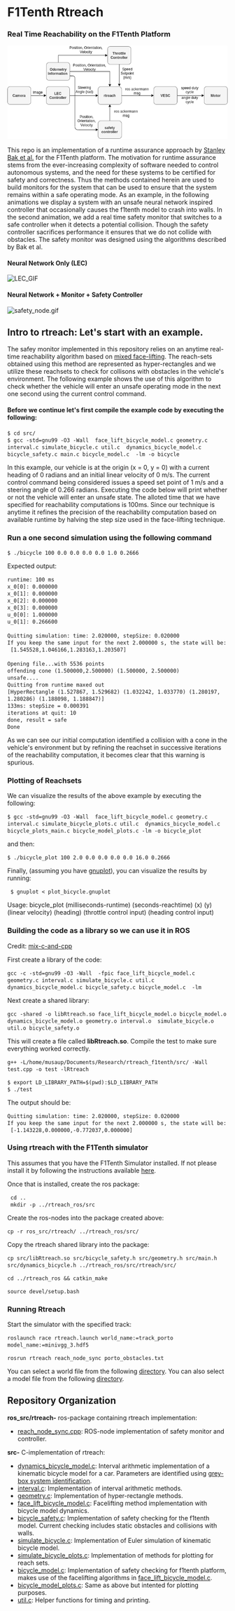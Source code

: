 # F1Tenth Rtreach


### Real Time Reachability on the F1Tenth Platform 

![Block Diagram](images/rtreach.png)

This repo is an implementation of a runtime assurance approach by [Stanley Bak et al.](https://ieeexplore.ieee.org/document/7010482) for the F1Tenth platform. The motivation for runtime assurance stems from the ever-increasing complexity of software needed to control autonomous systems, and the need for these systems to be certified for safety and correctness. Thus the methods contained herein are used to build monitors for the system that can be used to ensure that the system remains within a safe operating mode. As an example, in the following animations we display a system with an unsafe neural network inspired controller that occasionally causes the f1tenth model to crash into walls. In the second animation, we add a real time safety monitor that switches to a safe controller when it detects a potential collision. Though the safety controller sacrifices performance it ensures that we do not collide with obstacles. The safety monitor was designed using the algorithms described by Bak et al. 


#### Neural Network Only (LEC)
![LEC_GIF](images/lec_only.gif)

#### Neural Network + Monitor + Safety Controller
![safety_node.gif](images/safety_node.gif)


## Intro to rtreach: Let's start with an example. 

The safey monitor implemented in this repository relies on an anytime real-time reachability algorithm based on [mixed face-lifting](http://www.taylortjohnson.com/research/bak2014rtss.pdf). The reach-sets obtained using this method are represented as hyper-rectangles and we utilize these reachsets to check for collisons with obstacles in the vehicle's environment. The following example shows the use of this algorithm to check whether the vehicle will enter an unsafe operating mode in the next one second using the current control command. 

#### Before we continue let's first compile the example code by executing the following:  

```
$ cd src/
$ gcc -std=gnu99 -O3 -Wall  face_lift_bicycle_model.c geometry.c interval.c simulate_bicycle.c util.c  dynamics_bicycle_model.c  bicycle_safety.c main.c bicycle_model.c  -lm -o bicycle 
```
In this example, our vehicle is at the origin (x = 0, y = 0) with a current heading of 0 radians and an initial linear velocity of 0 m/s. The current control command being considered issues a speed set point of 1 m/s and a steering angle of 0.266 radians. Executing the code below will print whether or not the vehicle will enter an unsafe state. The alloted time that we have specified for reachability computations is 100ms. Since our technique is anytime it refines the precision of the reachability computation based on available runtime by halving the step size used in the face-lifting technique.

### Run a one second simulation using the following command

```
$ ./bicycle 100 0.0 0.0 0.0 0.0 1.0 0.2666
```

Expected output: 
```
runtime: 100 ms
x_0[0]: 0.000000
x_0[1]: 0.000000
x_0[2]: 0.000000
x_0[3]: 0.000000
u_0[0]: 1.000000
u_0[1]: 0.266600

Quitting simulation: time: 2.020000, stepSize: 0.020000
If you keep the same input for the next 2.000000 s, the state will be: 
 [1.545528,1.046166,1.283163,1.203507] 

Opening file...with 5536 points
offending cone (1.500000,2.500000) (1.500000, 2.500000)
unsafe....
Quitting from runtime maxed out
[HyperRectangle (1.527867, 1.529682) (1.032242, 1.033770) (1.280197, 1.280286) (1.188098, 1.188847)]
133ms: stepSize = 0.000391
iterations at quit: 10
done, result = safe
Done
```
As we can see our initial computation identified a collision with a cone in the vehicle's environment but by refining the reachset in successive iterations of the reachability computation, it becomes clear that this warning is spurious. 

### Plotting of Reachsets

We can visualize the results of the above example by executing the following: 

```
$ gcc -std=gnu99 -O3 -Wall  face_lift_bicycle_model.c geometry.c interval.c simulate_bicycle_plots.c util.c  dynamics_bicycle_model.c  bicycle_plots_main.c bicycle_model_plots.c -lm -o bicycle_plot 
```

 and then: 

```
$ ./bicycle_plot 100 2.0 0.0 0.0 0.0 0.0 16.0 0.2666
``` 

Finally, (assuming you have [gnuplot](http://gausssum.sourceforge.net/DocBook/ch01s03.html)), you can visualize the results by running: 
```
 $ gnuplot < plot_bicycle.gnuplot
```
Usage: bicycle_plot (milliseconds-runtime) (seconds-reachtime) (x) (y) (linear velocity) (heading) (throttle control input) (heading control input)


### Building the code as a library so we can use it in ROS

Credit: [mix-c-and-cpp](https://www.thegeekstuff.com/2013/01/mix-c-and-cpp/)

First create a library of the code:

```
gcc -c -std=gnu99 -O3 -Wall  -fpic face_lift_bicycle_model.c geometry.c interval.c simulate_bicycle.c util.c  dynamics_bicycle_model.c bicycle_safety.c bicycle_model.c  -lm 
```

Next create a shared library:

```
gcc -shared -o libRtreach.so face_lift_bicycle_model.o bicycle_model.o dynamics_bicycle_model.o geometry.o interval.o  simulate_bicycle.o util.o bicycle_safety.o 
```

This will create a file called **libRtreach.so**. Compile the test to make sure everything worked correctly.

```
g++ -L/home/musaup/Documents/Research/rtreach_f1tenth/src/ -Wall test.cpp -o test -lRtreach
```

```
$ export LD_LIBRARY_PATH=$(pwd):$LD_LIBRARY_PATH
$ ./test
``` 

The output should be:

```
Quitting simulation: time: 2.020000, stepSize: 0.020000
If you keep the same input for the next 2.000000 s, the state will be: 
 [-1.143228,0.000000,-0.772037,0.000000]
```

### Using rtreach with the F1Tenth simulator

This assumes that you have the F1Tenth Simulator installed. If not please install it by following the instructions available [here](https://github.com/pmusau17/Platooning-F1Tenth).

Once that is installed, create the ros package: 

```
 cd ..
 mkdir -p ../rtreach_ros/src
```

Create the ros-nodes into the package created above:

```
cp -r ros_src/rtreach/ ../rtreach_ros/src/
```

Copy the rtreach shared library into the package:

```
cp src/libRtreach.so src/bicycle_safety.h src/geometry.h src/main.h src/dynamics_bicycle.h ../rtreach_ros/src/rtreach/src/
```

```
cd ../rtreach_ros && catkin_make
```

```
source devel/setup.bash
```

### Running Rtreach

Start the simulator with the specified track:

```
roslaunch race rtreach.launch world_name:=track_porto model_name:=minivgg_3.hdf5
```

```
rosrun rtreach reach_node_sync porto_obstacles.txt
```

You can select a world file from the following [directory](https://github.com/pmusau17/Platooning-F1Tenth/tree/master/src/simulator/racecar-simulator/racecar_gazebo/worlds). You can also select a model file from the following [directory](https://github.com/pmusau17/Platooning-F1Tenth/tree/master/src/computer_vision/models). 


## Repository Organization

**ros_src/rtreach-** ros-package containing rtreach implementation:
- [reach_node_sync.cpp](ros_src/rtreach/src/reach_node_sync.cpp): ROS-node implementation of safety monitor and controller. 

**src-** C-implementation of rtreach:
- [dynamics_bicycle_model.c](src/dynamics_bicycle_model.c): Interval arithmetic implementation of a kinematic bicycle model for a car. Parameters are identified using [grey-box system identification](https://github.com/pmusau17/Platooning-F1Tenth/tree/master/src/race/csv).
- [interval.c](src/interval.c): Implementation of interval arithmetic methods.
- [geometry.c](src/geometry.c): Implementation of hyper-rectangle methods.
- [face_lift_bicycle_model.c](src/face_lift_bicycle_model.c): Facelifting method implementation with bicycle model dynamics.
- [bicycle_safety.c](src/bicycle_safety.c): Implementation of safety checking for the f1tenth model. Current checking includes static obstacles and collisions with walls.
- [simulate_bicycle.c](src/simulate_bicycle.c): Implementation of Euler simulation of kinematic bicycle model. 
- [simulate_bicycle_plots.c](src/simulate_bicycle_plots.c): Implementation of methods for plotting for reach sets.
- [bicycle_model.c](src/bicycle_model.c): Implementation of safety checking for f1tenth platform, makes use of the facelifting algorithms in [face_lift_bicycle_model.c](src/face_lift_bicycle_model.c).
- [bicycle_model_plots.c](src/bicycle_model_plots.c): Same as above but intented for plotting purposes.
- [util.c](src/util.c): Helper functions for timing and printing. 


